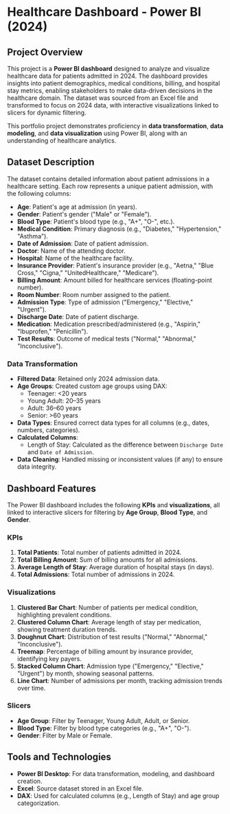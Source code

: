 # Healthcare Dashboard - Power BI (2024)

## Project Overview
This project is a **Power BI dashboard** designed to analyze and visualize healthcare data for patients admitted in 2024. The dashboard provides insights into patient demographics, medical conditions, billing, and hospital stay metrics, enabling stakeholders to make data-driven decisions in the healthcare domain. The dataset was sourced from an Excel file and transformed to focus on 2024 data, with interactive visualizations linked to slicers for dynamic filtering.

This portfolio project demonstrates proficiency in **data transformation**, **data modeling**, and **data visualization** using Power BI, along with an understanding of healthcare analytics.

## Dataset Description
The dataset contains detailed information about patient admissions in a healthcare setting. Each row represents a unique patient admission, with the following columns:

- **Age**: Patient's age at admission (in years).
- **Gender**: Patient's gender ("Male" or "Female").
- **Blood Type**: Patient's blood type (e.g., "A+", "O-", etc.).
- **Medical Condition**: Primary diagnosis (e.g., "Diabetes," "Hypertension," "Asthma").
- **Date of Admission**: Date of patient admission.
- **Doctor**: Name of the attending doctor.
- **Hospital**: Name of the healthcare facility.
- **Insurance Provider**: Patient's insurance provider (e.g., "Aetna," "Blue Cross," "Cigna," "UnitedHealthcare," "Medicare").
- **Billing Amount**: Amount billed for healthcare services (floating-point number).
- **Room Number**: Room number assigned to the patient.
- **Admission Type**: Type of admission ("Emergency," "Elective," "Urgent").
- **Discharge Date**: Date of patient discharge.
- **Medication**: Medication prescribed/administered (e.g., "Aspirin," "Ibuprofen," "Penicillin").
- **Test Results**: Outcome of medical tests ("Normal," "Abnormal," "Inconclusive").

### Data Transformation
- **Filtered Data**: Retained only 2024 admission data.
- **Age Groups**: Created custom age groups using DAX:
  - Teenager: <20 years
  - Young Adult: 20–35 years
  - Adult: 36–60 years
  - Senior: >60 years
- **Data Types**: Ensured correct data types for all columns (e.g., dates, numbers, categories).
- **Calculated Columns**:
  - Length of Stay: Calculated as the difference between `Discharge Date` and `Date of Admission`.
- **Data Cleaning**: Handled missing or inconsistent values (if any) to ensure data integrity.

## Dashboard Features
The Power BI dashboard includes the following **KPIs** and **visualizations**, all linked to interactive slicers for filtering by **Age Group**, **Blood Type**, and **Gender**.

### KPIs
1. **Total Patients**: Total number of patients admitted in 2024.
2. **Total Billing Amount**: Sum of billing amounts for all admissions.
3. **Average Length of Stay**: Average duration of hospital stays (in days).
4. **Total Admissions**: Total number of admissions in 2024.

### Visualizations
1. **Clustered Bar Chart**: Number of patients per medical condition, highlighting prevalent conditions.
2. **Clustered Column Chart**: Average length of stay per medication, showing treatment duration trends.
3. **Doughnut Chart**: Distribution of test results ("Normal," "Abnormal," "Inconclusive").
4. **Treemap**: Percentage of billing amount by insurance provider, identifying key payers.
5. **Stacked Column Chart**: Admission type ("Emergency," "Elective," "Urgent") by month, showing seasonal patterns.
6. **Line Chart**: Number of admissions per month, tracking admission trends over time.

### Slicers
- **Age Group**: Filter by Teenager, Young Adult, Adult, or Senior.
- **Blood Type**: Filter by blood type categories (e.g., "A+", "O-").
- **Gender**: Filter by Male or Female.

## Tools and Technologies
- **Power BI Desktop**: For data transformation, modeling, and dashboard creation.
- **Excel**: Source dataset stored in an Excel file.
- **DAX**: Used for calculated columns (e.g., Length of Stay) and age group categorization.

